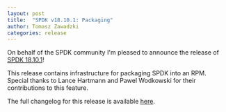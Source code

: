 ```yaml
---
layout: post
title:  "SPDK v18.10.1: Packaging"
author: Tomasz Zawadzki
categories: release
---
```


On behalf of the SPDK community I'm pleased to announce the release of [SPDK 18.10.1](https://github.com/spdk/spdk/releases/tag/v18.10.1)!

This release contains infrastructure for packaging SPDK into an RPM.
Special thanks to Lance Hartmann and Pawel Wodkowski for their contributions to this feature.

The full changelog for this release is available [here](https://github.com/spdk/spdk/releases/tag/v18.10.1).
